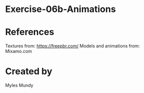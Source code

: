 # Exercise-06b-Animations

# References

Textures from: https://freepbr.com/
Models and animations from: Mixamo.com

# Created by 
Myles Mundy
